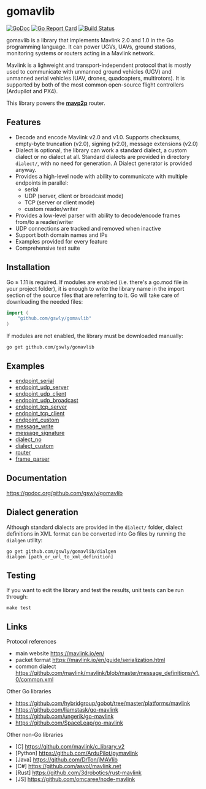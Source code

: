 
# gomavlib

[![GoDoc](https://godoc.org/github.com/gswly/gomavlib?status.svg)](https://godoc.org/github.com/gswly/gomavlib)
[![Go Report Card](https://goreportcard.com/badge/github.com/gswly/gomavlib)](https://goreportcard.com/report/github.com/gswly/gomavlib)
[![Build Status](https://travis-ci.org/gswly/gomavlib.svg?branch=master)](https://travis-ci.org/gswly/gomavlib)

gomavlib is a library that implements Mavlink 2.0 and 1.0 in the Go programming language. It can power UGVs, UAVs, ground stations, monitoring systems or routers acting in a Mavlink network.

Mavlink is a lighweight and transport-independent protocol that is mostly used to communicate with unmanned ground vehicles (UGV) and unmanned aerial vehicles (UAV, drones, quadcopters, multirotors). It is supported by both of the most common open-source flight controllers (Ardupilot and PX4).

This library powers the [**mavp2p**](https://github.com/gswly/mavp2p) router.

## Features

* Decode and encode Mavlink v2.0 and v1.0. Supports checksums, empty-byte truncation (v2.0), signing (v2.0), message extensions (v2.0)
* Dialect is optional, the library can work a standard dialect, a custom dialect or no dialect at all. Standard dialects are provided in directory `dialect/`, with no need for generation. A Dialect generator is provided anyway.
* Provides a high-level node with ability to communicate with multiple endpoints in parallel:
  * serial
  * UDP (server, client or broadcast mode)
  * TCP (server or client mode)
  * custom reader/writer
* Provides a low-level parser with ability to decode/encode frames from/to a reader/writer
* UDP connections are tracked and removed when inactive
* Support both domain names and IPs
* Examples provided for every feature
* Comprehensive test suite

## Installation

Go &ge; 1.11 is required. If modules are enabled (i.e. there's a go.mod file in your project folder), it is enough to write the library name in the import section of the source files that are referring to it. Go will take care of downloading the needed files:
```go
import (
    "github.com/gswly/gomavlib"
)
```

If modules are not enabled, the library must be downloaded manually:
```
go get github.com/gswly/gomavlib
```

## Examples

* [endpoint_serial](example/1endpoint_serial.go)
* [endpoint_udp_server](example/2endpoint_udp_server.go)
* [endpoint_udp_client](example/3endpoint_udp_client.go)
* [endpoint_udp_broadcast](example/4endpoint_udp_broadcast.go)
* [endpoint_tcp_server](example/5endpoint_tcp_server.go)
* [endpoint_tcp_client](example/6endpoint_tcp_client.go)
* [endpoint_custom](example/7endpoint_custom.go)
* [message_write](example/8message_write.go)
* [message_signature](example/9message_signature.go)
* [dialect_no](example/10dialect_no.go)
* [dialect_custom](example/11dialect_custom.go)
* [router](example/12router.go)
* [frame_parser](example/13frame_parser.go)

## Documentation

https://godoc.org/github.com/gswly/gomavlib

## Dialect generation

Although standard dialects are provided in the `dialect/` folder, dialect definitions in XML format can be converted into Go files by running the `dialgen` utility:
```
go get github.com/gswly/gomavlib/dialgen
dialgen [path_or_url_to_xml_definition]
```

## Testing

If you want to edit the library and test the results, unit tests can be run through:
```
make test
```

## Links

Protocol references
* main website https://mavlink.io/en/
* packet format https://mavlink.io/en/guide/serialization.html
* common dialect https://github.com/mavlink/mavlink/blob/master/message_definitions/v1.0/common.xml

Other Go libraries
* https://github.com/hybridgroup/gobot/tree/master/platforms/mavlink
* https://github.com/liamstask/go-mavlink
* https://github.com/ungerik/go-mavlink
* https://github.com/SpaceLeap/go-mavlink

Other non-Go libraries
* [C] https://github.com/mavlink/c_library_v2
* [Python] https://github.com/ArduPilot/pymavlink
* [Java] https://github.com/DrTon/jMAVlib
* [C#] https://github.com/asvol/mavlink.net
* [Rust] https://github.com/3drobotics/rust-mavlink
* [JS] https://github.com/omcaree/node-mavlink
